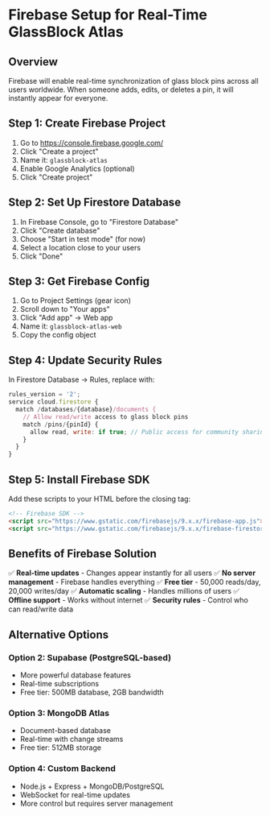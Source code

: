 # Firebase Setup for Real-Time GlassBlock Atlas

## Overview
Firebase will enable real-time synchronization of glass block pins across all users worldwide. When someone adds, edits, or deletes a pin, it will instantly appear for everyone.

## Step 1: Create Firebase Project

1. Go to https://console.firebase.google.com/
2. Click "Create a project"
3. Name it: `glassblock-atlas`
4. Enable Google Analytics (optional)
5. Click "Create project"

## Step 2: Set Up Firestore Database

1. In Firebase Console, go to "Firestore Database"
2. Click "Create database"
3. Choose "Start in test mode" (for now)
4. Select a location close to your users
5. Click "Done"

## Step 3: Get Firebase Config

1. Go to Project Settings (gear icon)
2. Scroll down to "Your apps"
3. Click "Add app" → Web app
4. Name it: `glassblock-atlas-web`
5. Copy the config object

## Step 4: Update Security Rules

In Firestore Database → Rules, replace with:

```javascript
rules_version = '2';
service cloud.firestore {
  match /databases/{database}/documents {
    // Allow read/write access to glass block pins
    match /pins/{pinId} {
      allow read, write: if true; // Public access for community sharing
    }
  }
}
```

## Step 5: Install Firebase SDK

Add these scripts to your HTML before the closing </body> tag:

```html
<!-- Firebase SDK -->
<script src="https://www.gstatic.com/firebasejs/9.x.x/firebase-app.js"></script>
<script src="https://www.gstatic.com/firebasejs/9.x.x/firebase-firestore.js"></script>
```

## Benefits of Firebase Solution

✅ **Real-time updates** - Changes appear instantly for all users
✅ **No server management** - Firebase handles everything
✅ **Free tier** - 50,000 reads/day, 20,000 writes/day
✅ **Automatic scaling** - Handles millions of users
✅ **Offline support** - Works without internet
✅ **Security rules** - Control who can read/write data

## Alternative Options

### Option 2: Supabase (PostgreSQL-based)
- More powerful database features
- Real-time subscriptions
- Free tier: 500MB database, 2GB bandwidth

### Option 3: MongoDB Atlas
- Document-based database
- Real-time with change streams
- Free tier: 512MB storage

### Option 4: Custom Backend
- Node.js + Express + MongoDB/PostgreSQL
- WebSocket for real-time updates
- More control but requires server management 